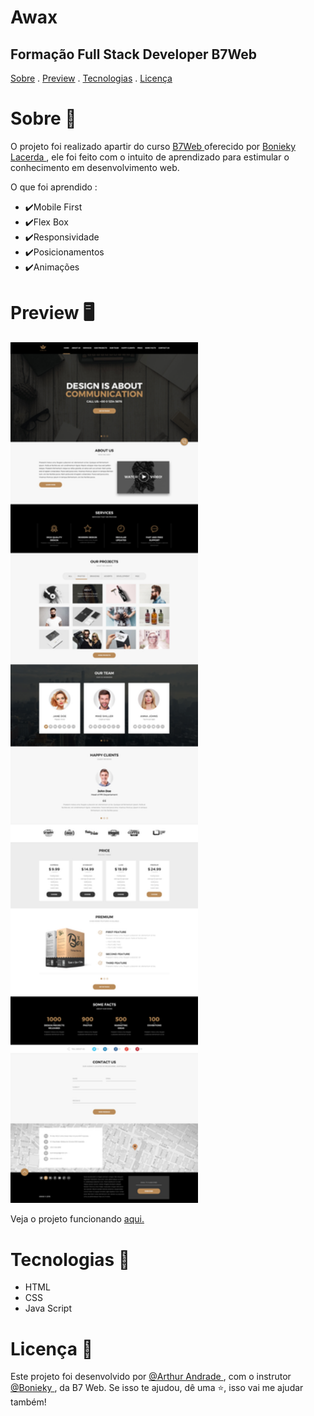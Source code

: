 <h1>Awax</h1>

<h2>Formação Full Stack Developer B7Web</h2>

<p>
<a href="#Sobre">Sobre</a> . 
<a href="#Preview">Preview</a> . 
<a href="#Tecnologias">Tecnologias</a> . 
<a href="#Licença">Licença</a> 
</p>

# Sobre 📖
<p> O projeto foi realizado apartir do curso <a href="https://b7web.com.br/fullstack/"> B7Web </a> oferecido por           <a href="https://www.instagram.com/bonieky/"> Bonieky Lacerda </a>, ele foi feito com o intuito de aprendizado para estimular o conhecimento em desenvolvimento web.</p>

<p>O que foi aprendido : </p>
<ul>
    <li>✔️Mobile First</li>
    <li>✔️Flex Box</li>
    <li>✔️Responsividade</li>
    <li>✔️Posicionamentos</li>
    <li>✔️Animações</li>
</ul>


# Preview 🖥️

<img src ="layout/LAYOUT_DESKTOP.jpg"  heigth="300" width="300"  />

Veja o projeto funcionando <a href="https://arthurfernande.github.io/Projeto-Awax/home.html"> aqui.</a>

# Tecnologias 🚀

<ul>
<li>HTML</li>
<li>CSS</li>
<li>Java Script</li>
</ul>

# Licença 📝
Este projeto foi desenvolvido  por <a href="https://www.instagram.com/arthurandrade07/"> @Arthur Andrade </a>, com o instrutor <a href="https://www.instagram.com/bonieky/"> @Bonieky </a>, da B7 Web.
Se isso te ajudou, dê uma ⭐, isso vai me ajudar também!